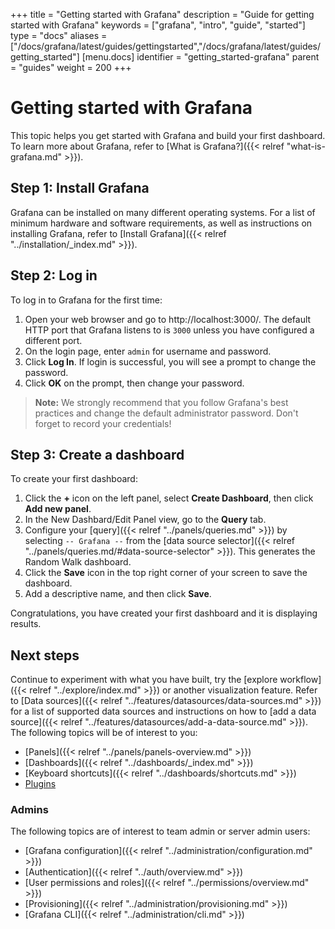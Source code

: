 +++
title = "Getting started with Grafana"
description = "Guide for getting started with Grafana"
keywords = ["grafana", "intro", "guide", "started"]
type = "docs"
aliases = ["/docs/grafana/latest/guides/gettingstarted","/docs/grafana/latest/guides/getting_started"]
[menu.docs]
identifier = "getting_started-grafana"
parent = "guides"
weight = 200
+++

# Getting started with Grafana

This topic helps you get started with Grafana and build your first dashboard. To learn more about Grafana, refer to [What is Grafana?]({{< relref "what-is-grafana.md" >}}).

## Step 1: Install Grafana

Grafana can be installed on many different operating systems. For a list of minimum hardware and software requirements, as well as instructions on installing Grafana, refer to [Install Grafana]({{< relref "../installation/_index.md" >}}).

## Step 2: Log in

To log in to Grafana for the first time:

1. Open your web browser and go to http://localhost:3000/. The default HTTP port that Grafana listens to is `3000` unless you have configured a different port.
1. On the login page, enter `admin` for username and password.
1. Click **Log In**. If login is successful, you will see a prompt to change the password.
1. Click **OK** on the prompt, then change your password.

> **Note:** We strongly recommend that you follow Grafana's best practices and change the default administrator password. Don't forget to record your credentials!

## Step 3: Create a dashboard

To create your first dashboard:

1. Click the **+** icon on the left panel, select **Create Dashboard**, then click **Add new panel**.
1. In the New Dashbard/Edit Panel view, go to the **Query** tab.
1. Configure your [query]({{< relref "../panels/queries.md" >}}) by selecting ``-- Grafana --`` from the [data source selector]({{< relref "../panels/queries.md/#data-source-selector" >}}). This generates the Random Walk dashboard.
1. Click the  **Save** icon in the top right corner of your screen to save the dashboard.
1. Add a descriptive name, and then click **Save**.

 Congratulations, you have created your first dashboard and it is displaying results.

## Next steps

 Continue to experiment with what you have built, try the [explore workflow]({{< relref "../explore/index.md" >}}) or another visualization feature. Refer to [Data sources]({{< relref "../features/datasources/data-sources.md" >}}) for a list of supported data sources and instructions on how to [add a data source]({{< relref "../features/datasources/add-a-data-source.md" >}}). The following topics will be of interest to you:  

- [Panels]({{< relref "../panels/panels-overview.md" >}})
- [Dashboards]({{< relref "../dashboards/_index.md" >}})
- [Keyboard shortcuts]({{< relref "../dashboards/shortcuts.md" >}})
- [Plugins](https://grafana.com/grafana/plugins?orderBy=weight&direction=asc)

### Admins

The following topics are of interest to team admin or server admin users:

- [Grafana configuration]({{< relref "../administration/configuration.md" >}})
- [Authentication]({{< relref "../auth/overview.md" >}})
- [User permissions and roles]({{< relref "../permissions/overview.md" >}})
- [Provisioning]({{< relref "../administration/provisioning.md" >}})
- [Grafana CLI]({{< relref "../administration/cli.md" >}})
